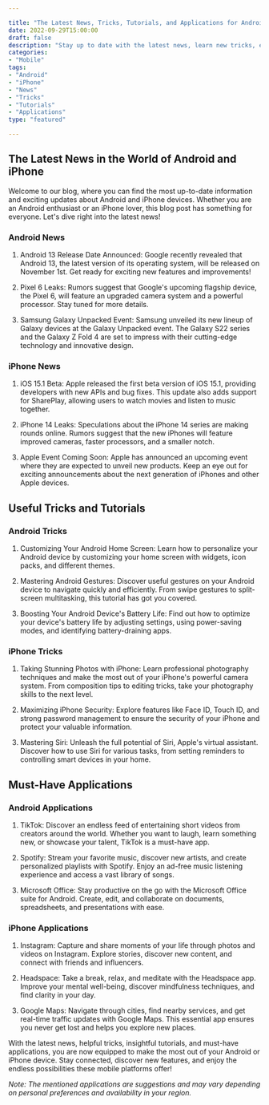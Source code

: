 ```yaml
---

title: "The Latest News, Tricks, Tutorials, and Applications for Android and iPhone Users"
date: 2022-09-29T15:00:00
draft: false
description: "Stay up to date with the latest news, learn new tricks, explore tutorials, and discover amazing applications for Android and iPhone devices."
categories:
- "Mobile"
tags:
- "Android"
- "iPhone"
- "News"
- "Tricks"
- "Tutorials"
- "Applications"
type: "featured"

---
```


## The Latest News in the World of Android and iPhone

Welcome to our blog, where you can find the most up-to-date information and exciting updates about Android and iPhone devices. Whether you are an Android enthusiast or an iPhone lover, this blog post has something for everyone. Let's dive right into the latest news!

### Android News

1. Android 13 Release Date Announced: Google recently revealed that Android 13, the latest version of its operating system, will be released on November 1st. Get ready for exciting new features and improvements!

2. Pixel 6 Leaks: Rumors suggest that Google's upcoming flagship device, the Pixel 6, will feature an upgraded camera system and a powerful processor. Stay tuned for more details.

3. Samsung Galaxy Unpacked Event: Samsung unveiled its new lineup of Galaxy devices at the Galaxy Unpacked event. The Galaxy S22 series and the Galaxy Z Fold 4 are set to impress with their cutting-edge technology and innovative design.

### iPhone News

1. iOS 15.1 Beta: Apple released the first beta version of iOS 15.1, providing developers with new APIs and bug fixes. This update also adds support for SharePlay, allowing users to watch movies and listen to music together.

2. iPhone 14 Leaks: Speculations about the iPhone 14 series are making rounds online. Rumors suggest that the new iPhones will feature improved cameras, faster processors, and a smaller notch.

3. Apple Event Coming Soon: Apple has announced an upcoming event where they are expected to unveil new products. Keep an eye out for exciting announcements about the next generation of iPhones and other Apple devices.

## Useful Tricks and Tutorials

### Android Tricks

1. Customizing Your Android Home Screen: Learn how to personalize your Android device by customizing your home screen with widgets, icon packs, and different themes.

2. Mastering Android Gestures: Discover useful gestures on your Android device to navigate quickly and efficiently. From swipe gestures to split-screen multitasking, this tutorial has got you covered.

3. Boosting Your Android Device's Battery Life: Find out how to optimize your device's battery life by adjusting settings, using power-saving modes, and identifying battery-draining apps.

### iPhone Tricks

1. Taking Stunning Photos with iPhone: Learn professional photography techniques and make the most out of your iPhone's powerful camera system. From composition tips to editing tricks, take your photography skills to the next level.

2. Maximizing iPhone Security: Explore features like Face ID, Touch ID, and strong password management to ensure the security of your iPhone and protect your valuable information.

3. Mastering Siri: Unleash the full potential of Siri, Apple's virtual assistant. Discover how to use Siri for various tasks, from setting reminders to controlling smart devices in your home.

## Must-Have Applications

### Android Applications

1. TikTok: Discover an endless feed of entertaining short videos from creators around the world. Whether you want to laugh, learn something new, or showcase your talent, TikTok is a must-have app.

2. Spotify: Stream your favorite music, discover new artists, and create personalized playlists with Spotify. Enjoy an ad-free music listening experience and access a vast library of songs.

3. Microsoft Office: Stay productive on the go with the Microsoft Office suite for Android. Create, edit, and collaborate on documents, spreadsheets, and presentations with ease.

### iPhone Applications

1. Instagram: Capture and share moments of your life through photos and videos on Instagram. Explore stories, discover new content, and connect with friends and influencers.

2. Headspace: Take a break, relax, and meditate with the Headspace app. Improve your mental well-being, discover mindfulness techniques, and find clarity in your day.

3. Google Maps: Navigate through cities, find nearby services, and get real-time traffic updates with Google Maps. This essential app ensures you never get lost and helps you explore new places.

With the latest news, helpful tricks, insightful tutorials, and must-have applications, you are now equipped to make the most out of your Android or iPhone device. Stay connected, discover new features, and enjoy the endless possibilities these mobile platforms offer!

*Note: The mentioned applications are suggestions and may vary depending on personal preferences and availability in your region.*
